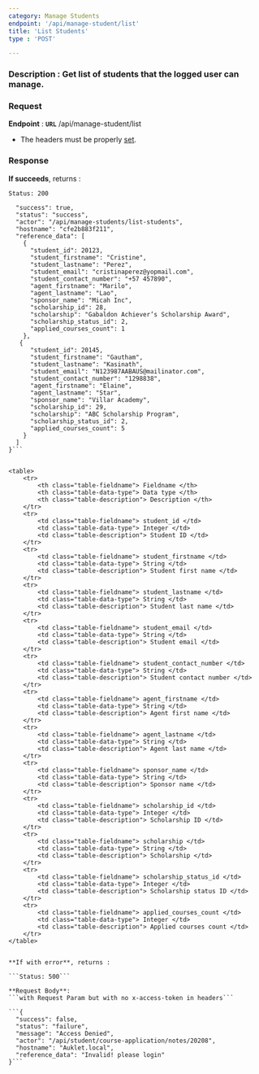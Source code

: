 ```yaml
---
category: Manage Students
endpoint: '/api/manage-student/list'
title: 'List Students'
type : 'POST'

---
```

### **Description** : Get list of students that the logged user can manage.

### Request

**Endpoint** : **`URL`** /api/manage-student/list
* The headers must be properly [set](#/Info-setting-headers-token).

### Response

**If succeeds**, returns : 

```Status: 200```

```{
  "success": true,
  "status": "success",
  "actor": "/api/manage-students/list-students",
  "hostname": "cfe2b883f211",
  "reference_data": [
    {
      "student_id": 20123,
      "student_firstname": "Cristine",
      "student_lastname": "Perez",
      "student_email": "cristinaperez@yopmail.com",
      "student_contact_number": "+57 457890",
      "agent_firstname": "Marilo",
      "agent_lastname": "Lao",
      "sponsor_name": "Micah Inc",
      "scholarship_id": 28,
      "scholarship": "Gabaldon Achiever’s Scholarship Award",
      "scholarship_status_id": 2,
      "applied_courses_count": 1
    },
   {
      "student_id": 20145,
      "student_firstname": "Gautham",
      "student_lastname": "Kasinath",
      "student_email": "N123987AABAUS@mailinator.com",
      "student_contact_number": "1298838",
      "agent_firstname": "Elaine",
      "agent_lastname": "Star",
      "sponsor_name": "Villar Academy",
      "scholarship_id": 29,
      "scholarship": "ABC Scholarship Program",
      "scholarship_status_id": 2,
      "applied_courses_count": 5
    }
  ]
}```


<table>
	<tr>
		<th class="table-fieldname"> Fieldname </th>
		<th class="table-data-type"> Data type </th>
		<th class="table-description"> Description </th>
	</tr>
	<tr>
		<td class="table-fieldname"> student_id </td>
		<td class="table-data-type"> Integer </td>
		<td class="table-description"> Student ID </td>
	</tr>
	<tr>
		<td class="table-fieldname"> student_firstname </td>
		<td class="table-data-type"> String </td>
		<td class="table-description"> Student first name </td>
	</tr>
	<tr>
		<td class="table-fieldname"> student_lastname </td>
		<td class="table-data-type"> String </td>
		<td class="table-description"> Student last name </td>
	</tr>
	<tr>
		<td class="table-fieldname"> student_email </td>
		<td class="table-data-type"> String </td>
		<td class="table-description"> Student email </td>
	</tr>
	<tr>
		<td class="table-fieldname"> student_contact_number </td>
		<td class="table-data-type"> String </td>
		<td class="table-description"> Student contact number </td>
	</tr>
	<tr>
		<td class="table-fieldname"> agent_firstname </td>
		<td class="table-data-type"> String </td>
		<td class="table-description"> Agent first name </td>
	</tr>
	<tr>
		<td class="table-fieldname"> agent_lastname </td>
		<td class="table-data-type"> String </td>
		<td class="table-description"> Agent last name </td>
	</tr>
	<tr>
		<td class="table-fieldname"> sponsor_name </td>
		<td class="table-data-type"> String </td>
		<td class="table-description"> Sponsor name </td>
	</tr>
	<tr>
		<td class="table-fieldname"> scholarship_id </td>
		<td class="table-data-type"> Integer </td>
		<td class="table-description"> Scholarship ID </td>
	</tr>
	<tr>
		<td class="table-fieldname"> scholarship </td>
		<td class="table-data-type"> String </td>
		<td class="table-description"> Scholarship </td>
	</tr>
	<tr>
		<td class="table-fieldname"> scholarship_status_id </td>
		<td class="table-data-type"> Integer </td>
		<td class="table-description"> Scholarship status ID </td>
	</tr>
	<tr>
		<td class="table-fieldname"> applied_courses_count </td>
		<td class="table-data-type"> Integer </td>
		<td class="table-description"> Applied courses count </td>
	</tr>	
</table>


**If with error**, returns : 

```Status: 500```

**Request Body**: 
```with Request Param but with no x-access-token in headers```

```{
  "success": false,
  "status": "failure",
  "message": "Access Denied",
  "actor": "/api/student/course-application/notes/20208",
  "hostname": "Auklet.local",
  "reference_data": "Invalid! please login"
}```